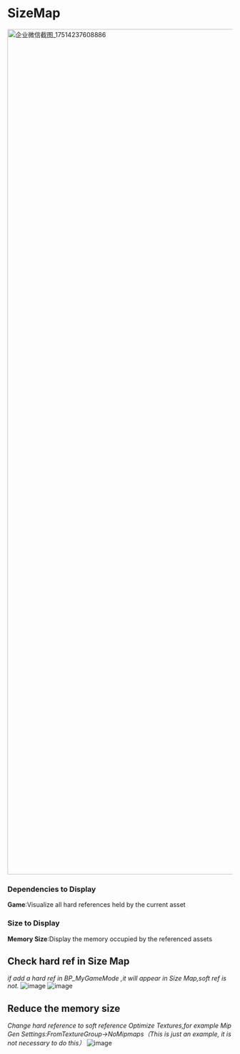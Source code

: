 # SizeMap
<img width="1894" alt="企业微信截图_17514237608886" src="https://github.com/user-attachments/assets/06be1f2a-f9cc-4201-bc42-160abd75d441" />

### Dependencies to Display
**Game**:Visualize all hard references held by the current asset
### Size to Display
**Memory Size**:Display the memory occupied by the referenced assets

## Check hard ref in Size Map
_if add a hard ref in BP_MyGameMode ,it will appear in Size Map,soft ref is not._
![image](https://github.com/user-attachments/assets/ff894743-da13-482f-99c5-11259223fd9b)
![image](https://github.com/user-attachments/assets/e1217a95-4b91-4cd5-9233-bcfdf0badd7f)

## Reduce the memory size
_Change hard reference to soft reference_
_Optimize Textures,for example Mip Gen Settings:FromTextureGroup->NoMipmaps（This is just an example, it is not necessary to do this）_
![image](https://github.com/user-attachments/assets/8e524681-8fea-4680-9643-349154c3cd23)
